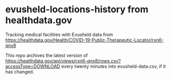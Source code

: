 # evusheld-locations-history from healthdata.gov
Tracking medical facilities with Evusheld data from https://healthdata.gov/Health/COVID-19-Public-Therapeutic-Locator/rxn6-qnx8

This repo archives the latest version of https://healthdata.gov/api/views/rxn6-qnx8/rows.csv?accessType=DOWNLOAD every twenty minutes into evusheld-data.csv, if it has changed.
